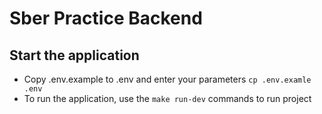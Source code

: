 # Sber Practice Backend 

## Start the application
- Copy .env.example to .env and enter your parameters `cp .env.examle .env`
- To run the application, use the `make run-dev` commands to run project

